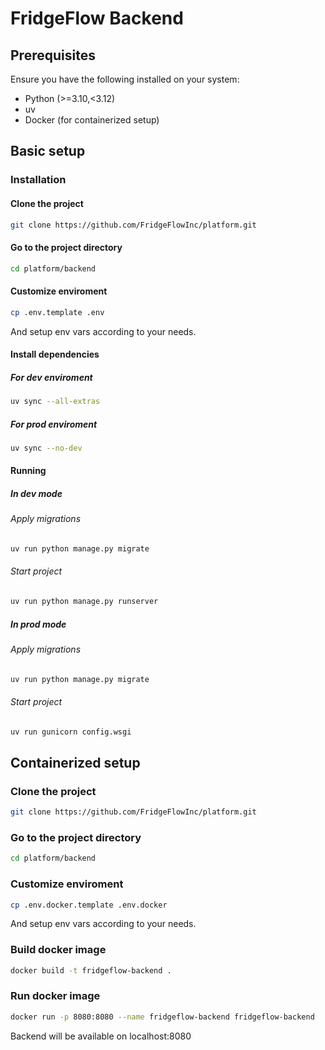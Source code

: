 # FridgeFlow Backend

## Prerequisites

Ensure you have the following installed on your system:

- Python (>=3.10,<3.12)
- uv
- Docker (for containerized setup)

## Basic setup

### Installation

#### Clone the project

```bash
git clone https://github.com/FridgeFlowInc/platform.git
```

#### Go to the project directory

```bash
cd platform/backend
```

#### Customize enviroment

```bash
cp .env.template .env
```

And setup env vars according to your needs.

#### Install dependencies

##### For dev enviroment

```bash
uv sync --all-extras
```

##### For prod enviroment

```bash
uv sync --no-dev
```

#### Running

##### In dev mode

###### Apply migrations

```bash
uv run python manage.py migrate
```

###### Start project

```bash
uv run python manage.py runserver
```

##### In prod mode

###### Apply migrations

```bash
uv run python manage.py migrate
```

###### Start project

```bash
uv run gunicorn config.wsgi
```

## Containerized setup

### Clone the project

```bash
git clone https://github.com/FridgeFlowInc/platform.git
```

### Go to the project directory

```bash
cd platform/backend
```

### Customize enviroment

```bash
cp .env.docker.template .env.docker
```

And setup env vars according to your needs.

### Build docker image

```bash
docker build -t fridgeflow-backend .
```

### Run docker image

```bash
docker run -p 8080:8080 --name fridgeflow-backend fridgeflow-backend
```

Backend will be available on localhost:8080
